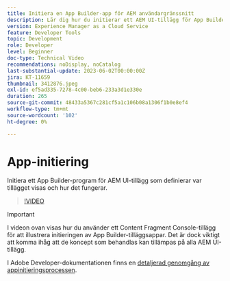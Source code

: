 ```yaml
---
title: Initiera en App Builder-app för AEM användargränssnitt
description: Lär dig hur du initierar ett AEM UI-tillägg för App Builder som definierar var tillägget visas och hur det fungerar.
version: Experience Manager as a Cloud Service
feature: Developer Tools
topic: Development
role: Developer
level: Beginner
doc-type: Technical Video
recommendations: noDisplay, noCatalog
last-substantial-update: 2023-06-02T00:00:00Z
jira: KT-11659
thumbnail: 3412876.jpeg
exl-id: ef5ad335-7278-4c00-beb6-233a3d1e330e
duration: 265
source-git-commit: 48433a5367c281cf5a1c106b08a1306f1b0e8ef4
workflow-type: tm+mt
source-wordcount: '102'
ht-degree: 0%

---
```


# App-initiering

Initiera ett App Builder-program för AEM UI-tillägg som definierar var tillägget visas och hur det fungerar.

>[!VIDEO](https://video.tv.adobe.com/v/3412876?quality=12&learn=on)

>[!IMPORTANT]
>
> I videon ovan visas hur du använder ett Content Fragment Console-tillägg för att illustrera initieringen av App Builder-tilläggsappar. Det är dock viktigt att komma ihåg att de koncept som behandlas kan tillämpas på alla AEM UI-tillägg.

I Adobe Developer-dokumentationen finns en [detaljerad genomgång av appinitieringsprocessen](https://developer.adobe.com/uix/docs/services/aem-cf-console-admin/code-generation/#launch-code-generation-during-project-initialization).
